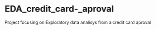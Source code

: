 # EDA_credit_card-_aproval
Project focusing on Exploratory data analisys from a credit card aproval
